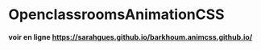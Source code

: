 # OpenclassroomsAnimationCSS
#### voir en ligne https://sarahgues.github.io/barkhoum.animcss.github.io/
